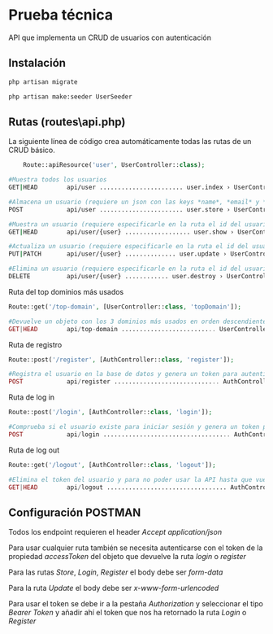 # Prueba técnica

API que implementa un CRUD de usuarios con autenticación

## Instalación

```bash
php artisan migrate
```
```bash
php artisan make:seeder UserSeeder
```

## Rutas (routes\api.php)

La siguiente línea de código crea automáticamente todas las rutas de un CRUD básico.
```php
    Route::apiResource('user', UserController::class);
```  

```bash
#Muestra todos los usuarios
GET|HEAD        api/user ....................... user.index › UserController@index 

#Almacena un usuario (requiere un json con las keys *name*, *email* y *password*)
POST            api/user ....................... user.store › UserController@store 

#Muestra un usuario (requiere especificarle en la ruta el id del usuario)
GET|HEAD        api/user/{user} .................. user.show › UserController@show 

#Actualiza un usuario (requiere especificarle en la ruta el id del usuario y un json con las keys *name*, *email* y *password*)
PUT|PATCH       api/user/{user} .............. user.update › UserController@update 

#Elimina un usuario (requiere especificarle en la ruta el id del usuario)
DELETE          api/user/{user} ............ user.destroy › UserController@destroy 

```  


Ruta del top dominios más usados
```php
Route::get('/top-domain', [UserController::class, 'topDomain']);
``` 

```php
#Devuelve un objeto con los 3 dominios más usados en orden descendiente
GET|HEAD        api/top-domain .......................... UserController@topDomain 
```

Ruta de registro
```php
Route::post('/register', [AuthController::class, 'register']);
```  
```php
#Registra el usuario en la base de datos y genera un token para autenticarte en la API (requiere un json con las keys *name*, *email* y *password*)
POST            api/register ............................. AuthController@register
```

Ruta de log in
```php
Route::post('/login', [AuthController::class, 'login']);
```  
```php
#Comprueba si el usuario existe para iniciar sesión y genera un token para autenticarte en la API (requiere un json con las keys *email* y *password*)
POST            api/login ................................... AuthController@login 
```

Ruta de log out
```php
Route::get('/logout', [AuthController::class, 'logout']);
```  
```php
#Elimina el token del usuario y para no poder usar la API hasta que vuelva a iniciar sesión y generar uno nuevo
GET|HEAD        api/logout ................................. AuthController@logout 
```


## Configuración POSTMAN

Todos los endpoint requieren el header *Accept* *application/json*

Para usar cualquier ruta también se necesita autenticarse con el token de la propiedad *accessToken* del objeto que devuelve la ruta *login* o *register*

Para las rutas *Store*, *Login*, *Register* el body debe ser *form-data*

Para la ruta *Update* el body debe ser *x-www-form-urlencoded*

Para usar el token se debe ir a la pestaña *Authorization* y seleccionar el tipo *Bearer Token* y añadir ahí el token que nos ha retornado la ruta *Login* o *Register*
